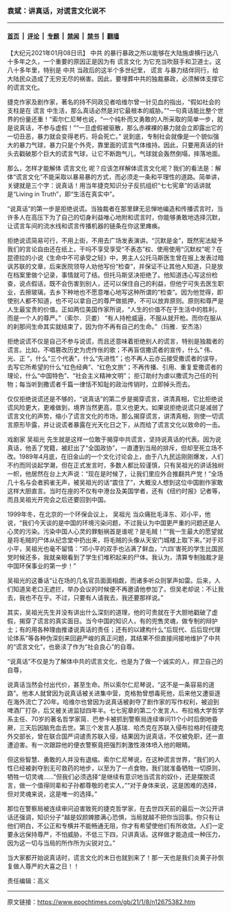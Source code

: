 ### 袁斌：讲真话，对谎言文化说不

---

#### [首页](../../../..?n12675382) &nbsp;|&nbsp; [评论](../../../../../epoch-comment?n12675382) &nbsp;|&nbsp; [专题](../../../../../epoch-special?n12675382) &nbsp;|&nbsp; [禁闻](../../../../../epoch-news?n12675382) &nbsp;|&nbsp; [禁书](../../../../../books?n12675382) &nbsp;|&nbsp; [翻墙](https://github.com/gfw-breaker/nogfw/blob/master/README.md?n12675382)


<div class="post_content" id="artbody" itemprop="articleBody">
 <!-- article content begin -->
 <p>
  【大纪元2021年01月08日讯】
  <ok href="https://www.epochtimes.com/gb/tag/%E4%B8%AD%E5%85%B1.html">
   中共
  </ok>
  的暴行暴政之所以能够在大陆施虐横行达八十多年之久，一个重要的原因正是因为有
  <ok href="https://www.epochtimes.com/gb/tag/%E8%B0%8E%E8%A8%80%E6%96%87%E5%8C%96.html">
   谎言文化
  </ok>
  为它充当吹鼓手和卫道士。这八十多年里，特别是
  <ok href="https://www.epochtimes.com/gb/tag/%E4%B8%AD%E5%85%B1.html">
   中共
  </ok>
  当政后的这半个多世纪里，
  <ok href="https://www.epochtimes.com/gb/tag/%E8%B0%8E%E8%A8%80.html">
   谎言
  </ok>
  与暴力结伴同行，给大陆民众造成了无穷无尽的祸害。因此，要埋葬中共的独裁暴政，必须解体支撑它的谎言文化。
 </p>
 <p>
  捷克作家及剧作家，著名的持不同政见者哈维尔曾一针见血的指出，“假如社会的支柱是在
  <ok href="https://www.epochtimes.com/gb/tag/%E8%B0%8E%E8%A8%80.html">
   谎言
  </ok>
  中生活，那么真话必然是对它最根本的威胁。”“一句真话能比整个世界的份量还重！”索尔仁尼琴也说，“一个纯朴而又勇敢的人所采取的简单一步，就是说真话，不参与虚假！”“一旦虚假被驱散，那么赤裸裸的暴力就会立即露出它的一切丑恶，暴力就会变得老朽，将会死亡。” 说到底，专制社会就像是一个貌似强大的暴力气球，暴力只是个外壳，靠里面的谎言气体维持。因此，只要用真话的针头去戳破那个巨大的谎言气球，让它不断跑气儿，气球就会轰然倒塌，摔落地面。
 </p>
 <p>
  那么，怎样才能解体
  <ok href="https://www.epochtimes.com/gb/tag/%E8%B0%8E%E8%A8%80%E6%96%87%E5%8C%96.html">
   谎言文化
  </ok>
  呢？应该怎样解体谎言文化呢？我们的看法是：解体“谎言文化”不能采取以暴易暴的方式，而必须走一条和平理性的道路。简单讲，关键就是三个字：说真话！用当年捷克知识分子反抗组织“七七宪章”的话讲就是“Living in Truth”，即“生活在真实中”。
 </p>
 <p>
  “说真话”的第一步是拒绝说谎。当独裁者在那里肆无忌惮地编造和传播谎言时，当许多人在高压下为了自己的切身利益唯心地附和谎言时，你能够勇敢地选择沉默，让谎言车间的流水线和谎言传播机器的链条在你这里瘫痪。
 </p>
 <p>
  拒绝说谎简易可行，不用上街，不用去广场发表演讲。“沉默是金”，既然宪法赋予我们的言论自由还在纸上，干吗不享受享受“不表态”权、使用使用“沉默权”呢？在昆德拉的小说《生命中不可承受之轻》中，男主人公托马斯医生曾在报上发表过暗讽苏联的文章，后来医院领导人劝他写份“检查”，并保证不让其他人知道，只是放在档案里做个记录，事情就可了结。但托马斯坚决拒绝了。他知道违心写这份检查，说点假话，既不会伤害到别人，还可以保住自己的利益，但他宁可失去医生职业，去擦玻璃，去乡下种地也不愿意唯心地写这种所谓的“检查”。因为他觉得，即使别人都不知道，也不可以拿自己的尊严做抵押，不可以放弃原则。原则和尊严是人生最宝贵的价值。正如两位美国作家所说，“人生的价值不在于生活中的胜利，而是一个人的尊严。”（索尔．贝娄） “有人持枪威逼，不服从就开枪。而你在服从的刹那间生命其实就结束了，因为你不再有自己的生命。”（玛雅．安杰洛）
 </p>
 <p>
  拒绝说谎不仅是自己不参与说谎，而且还意味着拒绝别人的谎言，特别是独裁者的谎言。比如，不唱篡改历史为虎作伥的歌；不再盲信撒谎者的宣传，什么“
  <ok href="https://www.epochtimes.com/gb/tag/%E4%BC%9F%E3%80%81%E5%85%89%E3%80%81%E6%AD%A3.html">
   伟、光、正
  </ok>
  ”，什么“三个代表”，什么“先进性”；也不再人云亦云接受撒谎者的误导，去写它所希望的什么“红色经典”、“红色文旅”；不再传播、引用、重复爱撒谎者的理论，什么“中国特色”、“社会主义精神文明”； 拒订助纣为虐以撒谎为己任的刊物；每当听到撒谎者千篇一律恬不知耻的政治传销时，立即掉头而去。
 </p>
 <p>
  仅仅拒绝说谎还是不够的，“说真话”的第二步是揭穿谎言，讲清真相，它比拒绝说谎风险更大，更难做到，境界当然更高，意义也更大。如果说拒绝说谎只是减弱了谎言文化的声势，缩小了谎言文化的市场，那么揭穿谎言，讲清真相，则使一切谎言原形毕露，并让说谎者暴露在光天化日之下，从而给了谎言文化以致命的一击。
 </p>
 <p>
  戏剧家
  <ok href="https://www.epochtimes.com/gb/tag/%E5%90%B4%E7%A5%96%E5%85%89.html">
   吴祖光
  </ok>
  先生就是这样一位敢于揭穿中共谎言，坚持说真话的代表。因为说真话，他丢了党籍，被赶出了“全国政协”，一直遭到当局的排斥，但却至死立场不改。1989年4月底，在旧金山的一个文化讨论会上，由于八九民运刚刚爆发，人们不约而同谈起学潮，但在正式发言时，多数人都比较谨慎，只有吴祖光的讲话独树一帜，他居然在台上大声说：“现在是时候了，让我们里应外合推翻共产党！”全场几十名与会者鸦雀无声，被吴祖光的话“震住了”，大概没人想到这位中国剧作家敢这样大胆直言。当时在座的不仅有中港台及美国学者，还有《纽约时报》记者等，而且吴祖光开完会之后还要回到中国。
 </p>
 <p>
  1999年冬，在北京的一个环保会议上，
  <ok href="https://www.epochtimes.com/gb/tag/%E5%90%B4%E7%A5%96%E5%85%89.html">
   吴祖光
  </ok>
  当众痛批毛泽东、邓小平，他说，“我们今天谈的是中国的环境污染问题，不过我认为中国更严重的问题还是人心灵的污染。污染中国人心灵的罪魁祸首是谁呢？是毛贼！”“我一生最大的愿望就是将毛贼的尸体从纪念堂中扔出来，将毛贼的头像从天安门城楼上取下来。”对于邓小平，吴祖光也毫不留情：“邓小平的双手也沾满了鲜血，‘六四’害死的学生比国民党时候还多，我就亲眼看到了学生们堆积起来的尸体。我认为，清算专制独裁才是中国环保事业的第一步！”
 </p>
 <p>
  吴祖光的这番话“让在场的几名官员面面相觑，而诸多听众则掌声如雷。后来，人们知道吴老口无遮拦，举办会议的时候便不再邀请他参加了。但吴老却说：不让我去，我也不在乎。不过，只要有人请我去，我还要那样说。”
 </p>
 <p>
  其实，吴祖光先生并没有讲出什么深刻的道理，他的可贵就在于大胆地戳破了虚假，揭穿了谎言的真实面目。当今中国的知识人，有的兜售灵魂，做专制的辩护士；有的用各种理由推诿说真话的责任；还有的以建构什么“后现代、后后现代理论体系”等各种伪深刻来回避严峻的真正问题，其结果不但直接间接地维护了中共的“谎言文化”，也亵渎了作为“社会良心”的自尊。
 </p>
 <p>
  “说真话”不仅是为了解体中共的谎言文化，也是为了做一个诚实的人，捍卫自己的自尊，
 </p>
 <p>
  说真话当然会付出代价，甚至生命。所以索尔仁尼琴说，“这不是一条容易的道路”。他本人就曾因为说真话被关进集中营，克格勃曾想毒死他，后来他又遭驱逐在海外流亡了20年。哈维尔也曾因为说真话被剥夺了剧作家的写作权利，被迫到啤酒厂打杂，后又被关进监狱四年半。七七宪章的第二个发言人、布拉格大学哲学系主任、70岁的著名哲学家简．巴参卡被抓到警察局连续审问11个小时后倒地昏厥，三天后因脑充血去世。第三个发言人基瑞．哈杰克在苏联入侵布拉格时任捷克外交部长，曾在联合国严词谴责苏联入侵，结果因为说真话，不仅被免职，还一直遭迫害。有一次跟踪他的便衣警察竟把强烈刺激性液体喷入他的眼睛。
 </p>
 <p>
  但这些智慧、勇敢的人并没有退缩。索尔仁尼琴说，在这种谎言世界，“我们的人性已经被剥夺到无可救药的地步，以至为了一点食物，我们就准备牺牲一切原则，牺牲一切灵魂……”但我们必须选择“是继续有意识地当谎言的奴仆，还是摆脱谎言，做一个值得同辈和子孙都尊敬的老实人，”“对于身体来说，这是困难的选择，但对灵魂来说，这是唯一的选择。”
 </p>
 <p>
  那位在警察局被连续审问迫害致死的捷克哲学家，在去世四天前的最后一次公开讲话还强调，知识分子“越是奴颜婢膝满心恐惧，当局就越不把你当回事。你只有让他们明白，不公正和专横并不能畅通无阻，你才有希望使他们有所收敛。人们一定要永远保持尊严，不怕威胁，不低三下四，只讲真话。这样做才能造成一种压力，因为这一切与当局的所作所为尖锐对立。”
 </p>
 <p>
  当大家都开始说真话时，谎言文化的末日也就到来了！那一天也是我们炎黄子孙恢复做人尊严的大喜之日！！
 </p>
 <p>
  责任编辑：高义
 </p>
 <!-- article content end -->
 <div id="below_article_ad">
 </div>
</div>


---

原文链接：https://www.epochtimes.com/gb/21/1/8/n12675382.htm